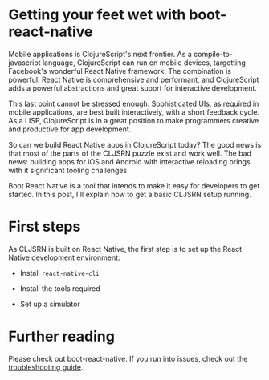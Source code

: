 # Getting your feet wet with boot-react-native

Mobile applications is ClojureScript's next frontier. As a compile-to-javascript
language, ClojureScript can run on mobile devices, targetting Facebook's
wonderful React Native framework. The combination is powerful: React Native is
comprehensive and performant, and ClojureScript adds a powerful abstractions and
great suport for interactive development.

This last point cannot be stressed enough. Sophisticated UIs, as required in
mobile applications, are best built interactively, with a short feedback cycle.
As a LISP, ClojureScript is in a great position to make programmers creative and
productive for app development.

So can we build React Native apps in ClojureScript today? The good news
is that most of the parts of the CLJSRN puzzle exist and work well. The bad news:
building apps for iOS and Android with interactive reloading brings with it
significant tooling challenges.

Boot React Native is a tool that intends to make it easy for
developers to get started. In this post, I'll explain how to get a basic CLJSRN
setup running.

# First steps

As CLJSRN is built on React Native, the first step is to set up the React Native
development environment:

* Install `react-native-cli`

* Install the tools required

* Set up a simulator


# Further reading

Please check out boot-react-native. If you run into issues, check out the
[troubleshooting guide](https://github.com/mjmeintjes/boot-react-native/wiki/Troubleshooting).
